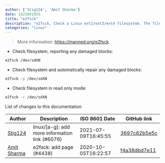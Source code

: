 ```yaml
---
author: ['Stig124', 'Amit Sharma']
date: 1625841955
title: "e2fsck"
description: "e2fsck, Check a Linux ext2/ext3/ext4 filesystem. The filesystem should be unmounted at the time the command is run."
categories: "linux"
---
```

> More information: <https://manned.org/e2fsck>.

- Check filesystem, reporting any damaged blocks:

```bash
e2fsck /dev/sdXN
```

- Check filesystem and automatically repair any damaged blocks:

```bash
e2fsck -p /dev/sdXN
```

- Check filesystem in read only mode:

```bash
e2fsck -c /dev/sdXN
```
List of changes to this documentation


Author | Description | ISO 8601 Date | GitHub link
------|-----|-----|-----
[Stig124](mailto:stigpro@outlook.fr) | linux/[a-g]: add more information link (#6076) | 2021-07-09T16:45:55 | [3697c62b5e5c](https://github.com/tldr-pages/tldr/commit/3697c62b5e5cd9bae7a99c591cb81d1ddcfbf792)
[Amit Sharma](mailto:amitsharma928@gmail.com) | e2fsck: add page (#4438) | 2020-10-05T16:22:57 | [f4a38dbd7e11](https://github.com/tldr-pages/tldr/commit/f4a38dbd7e11081a07c42b9e304aa9816a5b521a)

